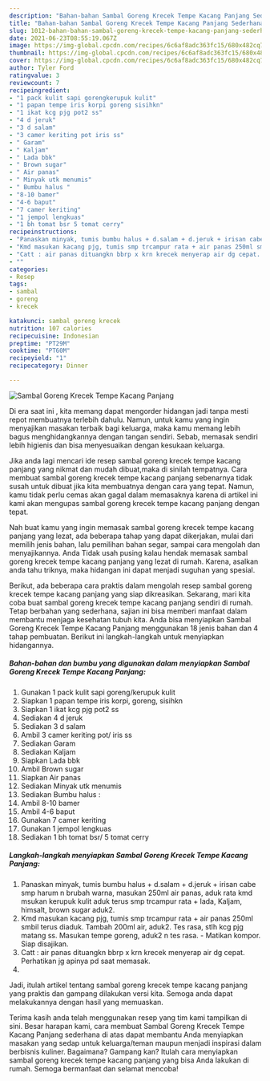 ```yaml
---
description: "Bahan-bahan Sambal Goreng Krecek Tempe Kacang Panjang Sederhana dan Mudah Dibuat"
title: "Bahan-bahan Sambal Goreng Krecek Tempe Kacang Panjang Sederhana dan Mudah Dibuat"
slug: 1012-bahan-bahan-sambal-goreng-krecek-tempe-kacang-panjang-sederhana-dan-mudah-dibuat
date: 2021-06-23T08:55:19.067Z
image: https://img-global.cpcdn.com/recipes/6c6af8adc363fc15/680x482cq70/sambal-goreng-krecek-tempe-kacang-panjang-foto-resep-utama.jpg
thumbnail: https://img-global.cpcdn.com/recipes/6c6af8adc363fc15/680x482cq70/sambal-goreng-krecek-tempe-kacang-panjang-foto-resep-utama.jpg
cover: https://img-global.cpcdn.com/recipes/6c6af8adc363fc15/680x482cq70/sambal-goreng-krecek-tempe-kacang-panjang-foto-resep-utama.jpg
author: Tyler Ford
ratingvalue: 3
reviewcount: 7
recipeingredient:
- "1 pack kulit sapi gorengkerupuk kulit"
- "1 papan tempe iris korpi goreng sisihkn"
- "1 ikat kcg pjg pot2 ss"
- "4 d jeruk"
- "3 d salam"
- "3 camer keriting pot iris ss"
- " Garam"
- " Kaljam"
- " Lada bbk"
- " Brown sugar"
- " Air panas"
- " Minyak utk menumis"
- " Bumbu halus "
- "8-10 bamer"
- "4-6 baput"
- "7 camer keriting"
- "1 jempol lengkuas"
- "1 bh tomat bsr 5 tomat cerry"
recipeinstructions:
- "Panaskan minyak, tumis bumbu halus + d.salam + d.jeruk + irisan cabe smp harum n brubah warna, masukan 250ml air panas, aduk rata kmd msukan kerupuk kulit aduk terus smp trcampur rata + lada, Kaljam, himsalt, brown sugar aduk2."
- "Kmd masukan kacang pjg, tumis smp trcampur rata + air panas 250ml smbil terus diaduk. Tambah 200ml air, aduk2. Tes rasa, stlh kcg pjg matang ss. Masukan tempe goreng, aduk2 n tes rasa.  Matikan kompor. Siap disajikan."
- "Catt : air panas dituangkn bbrp x krn krecek menyerap air dg cepat. Perhatikan jg apinya pd saat memasak."
- ""
categories:
- Resep
tags:
- sambal
- goreng
- krecek

katakunci: sambal goreng krecek 
nutrition: 107 calories
recipecuisine: Indonesian
preptime: "PT29M"
cooktime: "PT60M"
recipeyield: "1"
recipecategory: Dinner

---
```



![Sambal Goreng Krecek Tempe Kacang Panjang](https://img-global.cpcdn.com/recipes/6c6af8adc363fc15/680x482cq70/sambal-goreng-krecek-tempe-kacang-panjang-foto-resep-utama.jpg)

Di era  saat ini , kita memang dapat mengorder hidangan jadi tanpa mesti repot membuatnya terlebih dahulu. Namun, untuk kamu yang ingin menyajikan masakan terbaik bagi keluarga, maka kamu memang lebih bagus menghidangkannya dengan tangan sendiri. Sebab, memasak sendiri lebih higienis dan bisa menyesuaikan dengan kesukaan keluarga.

Jika anda lagi mencari ide resep sambal goreng krecek tempe kacang panjang yang nikmat dan mudah dibuat,maka di sinilah tempatnya. Cara membuat sambal goreng krecek tempe kacang panjang  sebenarnya tidak susah untuk dibuat jika kita membuatnya dengan cara yang tepat. Namun, kamu tidak perlu cemas akan gagal dalam memasaknya 
karena di artikel ini kami akan mengupas sambal goreng krecek tempe kacang panjang dengan tepat.  



Nah buat kamu yang ingin memasak sambal goreng krecek tempe kacang panjang yang lezat, ada beberapa tahap yang dapat dikerjakan, mulai dari memilih jenis bahan, lalu pemilihan bahan segar, sampai cara mengolah dan menyajikannya. Anda Tidak usah pusing kalau hendak memasak sambal goreng krecek tempe kacang panjang yang lezat di rumah. Karena, asalkan anda  tahu triknya, maka hidangan ini dapat menjadi suguhan yang spesial.

Berikut, ada beberapa cara praktis  dalam mengolah resep sambal goreng krecek tempe kacang panjang yang siap dikreasikan. Sekarang, mari kita coba buat sambal goreng krecek tempe kacang panjang sendiri di rumah. Tetap berbahan yang sederhana, sajian ini bisa memberi manfaat dalam membantu menjaga kesehatan tubuh kita. Anda bisa menyiapkan Sambal Goreng Krecek Tempe Kacang Panjang menggunakan 18 jenis bahan dan 4 tahap pembuatan. Berikut ini langkah-langkah untuk menyiapkan hidangannya.

<!--inarticleads1-->

##### Bahan-bahan dan bumbu yang digunakan dalam menyiapkan Sambal Goreng Krecek Tempe Kacang Panjang:

1. Gunakan 1 pack kulit sapi goreng/kerupuk kulit
1. Siapkan 1 papan tempe iris korpi, goreng, sisihkn
1. Siapkan 1 ikat kcg pjg pot2 ss
1. Sediakan 4 d jeruk
1. Sediakan 3 d salam
1. Ambil 3 camer keriting pot/ iris ss
1. Sediakan  Garam
1. Sediakan  Kaljam
1. Siapkan  Lada bbk
1. Ambil  Brown sugar
1. Siapkan  Air panas
1. Sediakan  Minyak utk menumis
1. Sediakan  Bumbu halus :
1. Ambil 8-10 bamer
1. Ambil 4-6 baput
1. Gunakan 7 camer keriting
1. Gunakan 1 jempol lengkuas
1. Sediakan 1 bh tomat bsr/ 5 tomat cerry




<!--inarticleads2-->

##### Langkah-langkah menyiapkan Sambal Goreng Krecek Tempe Kacang Panjang:

1. Panaskan minyak, tumis bumbu halus + d.salam + d.jeruk + irisan cabe smp harum n brubah warna, masukan 250ml air panas, aduk rata kmd msukan kerupuk kulit aduk terus smp trcampur rata + lada, Kaljam, himsalt, brown sugar aduk2.
1. Kmd masukan kacang pjg, tumis smp trcampur rata + air panas 250ml smbil terus diaduk. Tambah 200ml air, aduk2. Tes rasa, stlh kcg pjg matang ss. Masukan tempe goreng, aduk2 n tes rasa.  - Matikan kompor. Siap disajikan.
1. Catt : air panas dituangkn bbrp x krn krecek menyerap air dg cepat. Perhatikan jg apinya pd saat memasak.
1. 




Jadi, itulah artikel tentang  sambal goreng krecek tempe kacang panjang  yang praktis dan gampang dilakukan versi kita. Semoga anda dapat melakukannya dengan hasil yang memuaskan. 

Terima kasih anda telah menggunakan resep yang tim kami tampilkan di sini. Besar harapan kami, cara membuat  Sambal Goreng Krecek Tempe Kacang Panjang sederhana di atas dapat membantu Anda menyiapkan masakan yang sedap untuk keluarga/teman maupun menjadi inspirasi dalam berbisnis kuliner. Bagaimana? Gampang kan? Itulah cara menyiapkan sambal goreng krecek tempe kacang panjang yang bisa Anda lakukan di rumah. Semoga bermanfaat dan selamat mencoba!

